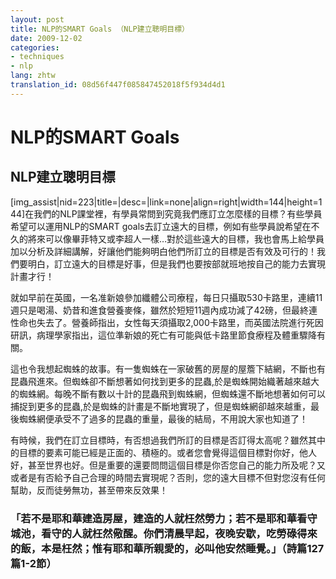 ```yaml
---
layout: post
title: NLP的SMART Goals （NLP建立聰明目標）
date: 2009-12-02
categories:
- techniques
- nlp
lang: zhtw
translation_id: 08d56f447f085847452018f5f934d4d1
---
```

<!--break-->
<h1>NLP的SMART Goals</h1>
<h2>NLP建立聰明目標</h2>

<p>[img_assist|nid=223|title=|desc=|link=none|align=right|width=144|height=144]在我們的NLP課堂裡，有學員常問到究竟我們應訂立怎麼樣的目標？有些學員希望可以運用NLP的SMART goals去訂立遠大的目標，例如有些學員說希望在不久的將來可以像畢菲特又或李超人一樣…對於這些遠大的目標，我也會馬上給學員加以分析及詳細講解，好讓他們能夠明白他們所訂立的目標是否有效及可行的！我們要明白，訂立遠大的目標是好事，但是我們也要按部就班地按自己的能力去實現計畫才行！ </p>

<p>就如早前在英國，一名准新娘參加纖體公司療程，每日只攝取530卡路里，連續11週只是喝湯、奶昔和進食營養麥條，雖然於短短11週內成功減了42磅，但最終連性命也失去了。營養師指出，女性每天須攝取2,000卡路里，而英國法院進行死因研訊，病理學家指出，這位準新娘的死亡有可能與低卡路里節食療程及體重驟降有關。 </p>

<p>這也令我想起蜘蛛的故事。有一隻蜘蛛在一家破舊的房屋的屋簷下結網，不斷也有昆蟲飛進來。但蜘蛛卻不斷想著如何找到更多的昆蟲,於是蜘蛛開始織著越來越大的蜘蛛網。每晚不斷有數以十計的昆蟲飛到蜘蛛網，但蜘蛛還不斷地想著如何可以捕捉到更多的昆蟲,於是蜘蛛的計畫是不斷地實現了，但是蜘蛛網卻越來越重，最後蜘蛛網便承受不了過多的昆蟲的重量，最後的結局，不用說大家也知道了！ </p>

<p>有時候，我們在訂立目標時，有否想過我們所訂的目標是否訂得太高呢？雖然其中的目標的要素可能已經是正面的、積極的。或者您會覺得這個目標對你好，他人好，甚至世界也好。但是重要的還要問問這個目標是你否您自己的能力所及呢？又或者是有否給予自己合理的時間去實現呢？否則，您的遠大目標不但對您沒有任何幫助，反而徒勞無功，甚至帶來反效果！ </p>

<h3>「若不是耶和華建造房屋，建造的人就枉然勞力；若不是耶和華看守城池，看守的人就枉然儆醒。你們清晨早起，夜晚安歇，吃勞碌得來的飯，本是枉然；惟有耶和華所親愛的，必叫他安然睡覺。」（詩篇127篇1-2節） </h3>
